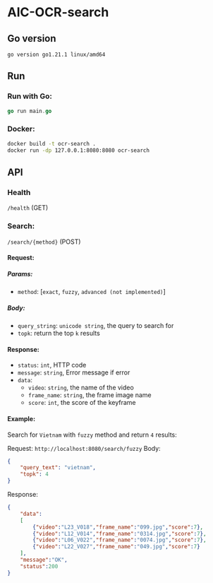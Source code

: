 # AIC-OCR-search

## Go version
```
go version go1.21.1 linux/amd64
```

## Run 

### Run with Go:
```go
go run main.go
```

### Docker:
```bash
docker build -t ocr-search .  
docker run -dp 127.0.0.1:8080:8080 ocr-search
```

## API

### Health
`/health` (GET)

### Search:
`/search/{method}` (POST)

#### Request:

##### Params:
- `method`: [`exact`, `fuzzy`, `advanced (not implemented)`]

##### Body:
- `query_string`: `unicode string`, the query to search for
- `topk`: return the top `k` results

#### Response:
- `status`: `int`, HTTP code
- `message`: `string`, Error message if error
- `data`: 
    - `video`: `string`, the name of the video
    - `frame_name`: `string`, the frame image name
    - `score`: `int`, the score of the keyframe

#### Example: 
Search for `Vietnam` with `fuzzy` method and return `4` results: 

Request: `http://localhost:8080/search/fuzzy`
Body: 
```json
{
    "query_text": "vietnam",
    "topk": 4
}
```
Response: 
```json
{
    "data":
    [
        {"video":"L23_V018","frame_name":"099.jpg","score":7},
        {"video":"L12_V014","frame_name":"0314.jpg","score":7},
        {"video":"L06_V022","frame_name":"0074.jpg","score":7},
        {"video":"L22_V027","frame_name":"049.jpg","score":7}
    ],
    "message":"OK",
    "status":200
}

```